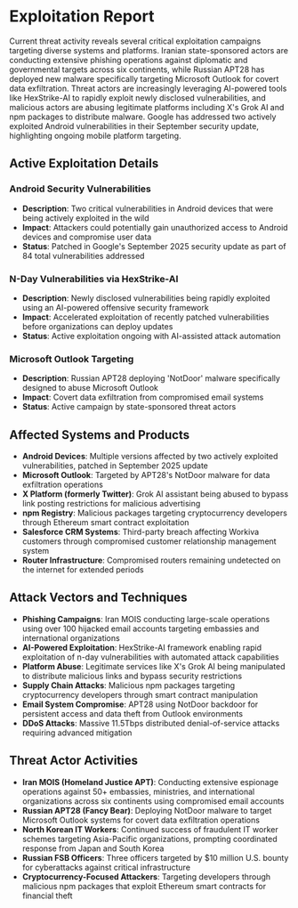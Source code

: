 # Exploitation Report

Current threat activity reveals several critical exploitation campaigns targeting diverse systems and platforms. Iranian state-sponsored actors are conducting extensive phishing operations against diplomatic and governmental targets across six continents, while Russian APT28 has deployed new malware specifically targeting Microsoft Outlook for covert data exfiltration. Threat actors are increasingly leveraging AI-powered tools like HexStrike-AI to rapidly exploit newly disclosed vulnerabilities, and malicious actors are abusing legitimate platforms including X's Grok AI and npm packages to distribute malware. Google has addressed two actively exploited Android vulnerabilities in their September security update, highlighting ongoing mobile platform targeting.

## Active Exploitation Details

### Android Security Vulnerabilities
- **Description**: Two critical vulnerabilities in Android devices that were being actively exploited in the wild
- **Impact**: Attackers could potentially gain unauthorized access to Android devices and compromise user data
- **Status**: Patched in Google's September 2025 security update as part of 84 total vulnerabilities addressed

### N-Day Vulnerabilities via HexStrike-AI
- **Description**: Newly disclosed vulnerabilities being rapidly exploited using an AI-powered offensive security framework
- **Impact**: Accelerated exploitation of recently patched vulnerabilities before organizations can deploy updates
- **Status**: Active exploitation ongoing with AI-assisted attack automation

### Microsoft Outlook Targeting
- **Description**: Russian APT28 deploying 'NotDoor' malware specifically designed to abuse Microsoft Outlook
- **Impact**: Covert data exfiltration from compromised email systems
- **Status**: Active campaign by state-sponsored threat actors

## Affected Systems and Products

- **Android Devices**: Multiple versions affected by two actively exploited vulnerabilities, patched in September 2025 update
- **Microsoft Outlook**: Targeted by APT28's NotDoor malware for data exfiltration operations
- **X Platform (formerly Twitter)**: Grok AI assistant being abused to bypass link posting restrictions for malicious advertising
- **npm Registry**: Malicious packages targeting cryptocurrency developers through Ethereum smart contract exploitation
- **Salesforce CRM Systems**: Third-party breach affecting Workiva customers through compromised customer relationship management system
- **Router Infrastructure**: Compromised routers remaining undetected on the internet for extended periods

## Attack Vectors and Techniques

- **Phishing Campaigns**: Iran MOIS conducting large-scale operations using over 100 hijacked email accounts targeting embassies and international organizations
- **AI-Powered Exploitation**: HexStrike-AI framework enabling rapid exploitation of n-day vulnerabilities with automated attack capabilities
- **Platform Abuse**: Legitimate services like X's Grok AI being manipulated to distribute malicious links and bypass security restrictions
- **Supply Chain Attacks**: Malicious npm packages targeting cryptocurrency developers through smart contract manipulation
- **Email System Compromise**: APT28 using NotDoor backdoor for persistent access and data theft from Outlook environments
- **DDoS Attacks**: Massive 11.5Tbps distributed denial-of-service attacks requiring advanced mitigation

## Threat Actor Activities

- **Iran MOIS (Homeland Justice APT)**: Conducting extensive espionage operations against 50+ embassies, ministries, and international organizations across six continents using compromised email accounts
- **Russian APT28 (Fancy Bear)**: Deploying NotDoor malware to target Microsoft Outlook systems for covert data exfiltration operations
- **North Korean IT Workers**: Continued success of fraudulent IT worker schemes targeting Asia-Pacific organizations, prompting coordinated response from Japan and South Korea
- **Russian FSB Officers**: Three officers targeted by $10 million U.S. bounty for cyberattacks against critical infrastructure
- **Cryptocurrency-Focused Attackers**: Targeting developers through malicious npm packages that exploit Ethereum smart contracts for financial theft